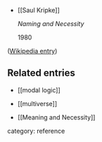 

* [[Saul Kripke]]

  _Naming and Necessity_

  1980

([Wikipedia entry](https://en.wikipedia.org/wiki/Naming_and_Necessity))

## Related entries

* [[modal logic]]

* [[multiverse]]

* [[Meaning and Necessity]]


category: reference